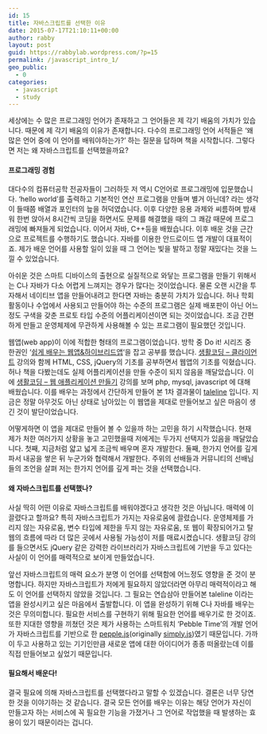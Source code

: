 ```yaml
---
id: 15
title: 자바스크립트를 선택한 이유
date: 2015-07-17T21:10:11+00:00
author: rabby
layout: post
guid: https://rabbylab.wordpress.com/?p=15
permalink: /javascript_intro_1/
geo_public:
  - 0
categories:
  - javascript
  - study
---
```

<p style="text-align:left;">
  세상에는 수 많은 프로그래밍 언어가 존재하고 그 언어들은 제 각기 배움의 가치가 있습니다. 때문에 제 각기 배움의 이유가 존재합니다. 다수의 프로그래밍 언어 서적들은 &#8216;왜 많은 언어 중에 이 언어를 배워야하는가?&#8217; 하는 질문을 답하며 책을 시작합니다. 그렇다면 저는 왜 자바스크립트를 선택했을까요?
</p>

<h4 style="text-align:left;">
  <strong>프로그래밍 경험</strong>
</h4>

<p style="text-align:left;">
  대다수의 컴퓨터공학 전공자들이 그러하듯 저 역시 C언어로 프로그래밍에 입문했습니다. &#8216;hello world&#8217;를 출력하고 기본적인 연산 프로그램을 만들며 별거 아닌데? 라는 생각이 들때쯤 배열과 포인터의 늪을 허덕였습니다. 이후 다양한 응용 과제와 씨름하며 밤새워 한번 앉아서 8시간씩 코딩을 하면서도 문제를 해결했을 때의 그 쾌감 때문에 프로그래밍에 빠져들게 되었습니다. 이어서 자바, C++등을 배웠습니다. 이후 배운 것을 근간으로 프로젝트를 수행하기도 했습니다. 자바를 이용한 안드로이드 앱 개발이 대표적이죠. 제가 배운 언어를 사용할 일이 있을 때 그 언어는 빛을 발하고 정말 재밌다는 것을 느낄 수 있었습니다.
</p>

<p style="text-align:left;">
  아쉬운 것은 스마트 디바이스의 출현으로 실질적으로 와닿는 프로그램을 만들기 위해서는 C나 자바가 다소 어렵게 느껴지는 경우가 많다는 것이었습니다. 물론 오랜 시간을 투자해서 네이티브 앱을 만들어내려고 한다면 자바는 충분히 가치가 있습니다. 허나 학회활동이나 수업에서 사용되고 만들어야 하는 수준의 프로그램은 실제 배포판이 아닌 어느정도 구색을 갖춘 프로토 타입 수준의 어플리케이션이면 되는 것이었습니다. 조금 간편하게 만들고 운영체제에 무관하게 사용해볼 수 있는 프로그램이 필요했던 것입니다.
</p>

<p style="text-align:left;">
  웹앱(web app)이 이에 적합한 형태의 프로그램이었습니다. 방학 중 Do it! 시리즈 중 한권인 &#8216;<a href="http://www.easyspub.co.kr/20_Menu/BookView/B001/90" target="_blank">쉽게 배우는 웹앱&하이브리드앱</a>&#8216;을 잡고 공부를 했습니다. <a href="https://opentutorials.org/course/668" target="_blank">생활코딩 &#8211; 클라이언트</a> 강의와 함께 HTML, CSS, jQuery의 기초를 공부하면서 웹앱의 기초를 익혔습니다. 허나 책을 다봤는데도 실제 어플리케이션을 만들 수준이 되지 않음을 깨달았습니다. 이에 <a href="https://opentutorials.org/course/1688" target="_blank">생활코딩 &#8211; 웹 애플리케이션 만들기</a> 강의를 보며 php, mysql, javascript 에 대해 배웠습니다. 이를 배우는 과정에서 간단하게 만들어 본 1차 결과물이 <a href="https://github.com/joeunha/taleline" target="_blank">taleline</a> 입니다. 지금은 정말 아무것도 아닌 상태로 남아있는 이 웹앱을 제대로 만들어보고 싶은 마음이 생긴 것이 발단이었습니다.
</p>

<p style="text-align:left;">
  어떻게하면 이 앱을 제대로 만들어 볼 수 있을까 하는 고민을 하기 시작했습니다. 현재 제가 처한 여러가지 상황을 놓고 고민했을때 저에게는 두가지 선택지가 있음을 깨달았습니다. 첫째, 지금처럼 얇고 넓게 조금씩 배우며 혼자 개발한다. 둘째, 한가지 언어를 깊게 파서 내공을 쌓은 뒤 누군가와 협력해서 개발한다. 주위의 선배들과 커뮤니티의 선배님들의 조언을 살펴 저는 한가지 언어를 깊게 파는 것을 선택했습니다.
</p>

<h4 style="text-align:left;">
  <strong>왜 자바스크립트를 선택했나? </strong>
</h4>

<p style="text-align:left;">
  사실 딱히 어떤 이유로 자바스크립트를 배워야겠다고 생각한 것은 아닙니다. 매력에 이끌렸다고 할까요? 특히 자바스크립트가 가지는 자유로움에 끌렸습니다. 운영체제를 가리지 않는 자유로움, 변수 타입에 제한을 두지 않는 자유로움, 또 웹이 확장되어가고 탈웹의 흐름에 따라 더 많은 곳에서 사용될 가능성이 저를 매료시켰습니다. 생활코딩 강의를 들으면서도 jQuery 같은 강력한 라이브러리가 자바스크립트에 기반을 두고 있다는 사실이 이 언어를 매력적으로 보이게 만들었습니다.
</p>

<p style="text-align:left;">
  앞선 자바스크립트의 매력 요소가 분명 이 언어를 선택함에 어느정도 영향을 준 것이 분명합니다. 하지만 자바스크립트가 저에게 필요하지 않았더라면 아무리 매력적이라고 해도 이 언어를 선택하지 않았을 것입니다. 그 필요는 연습삼아 만들어본 taleline 이라는 앱을 완성시키고 싶은 마음에서 출발합니다. 이 앱을 완성하기 위해 C나 자바를 배우는 것은 무의미합니다. 필요한 서비스를 구현하기 위해 필요한 언어를 배우기로 한 것이죠. 또한 지대한 영향을 끼쳤던 것은 제가 사용하는 스마트워치 &#8216;Pebble Time&#8217;의 개발 언어가 자바스크립트를 기반으로 한 <a href="http://developer.getpebble.com/getting-started/pebble-js-tutorial/part1/" target="_blank">pepple.js</a>(originally <a href="http://simplyjs.io/" target="_blank">simply.js</a>)였기 때문입니다. 가까이 두고 사용하고 있는 기기인만큼 새로운 앱에 대한 아이디어가 종종 떠올랐는데 이를 직접 만들어보고 싶었기 때문입니다.
</p>

<h4 style="text-align:left;">
  <strong>필요해서 배운다!<br /> </strong>
</h4>

<p style="text-align:left;">
  결국 필요에 의해 자바스크립트를 선택했다라고 말할 수 있겠습니다. 결론은 너무 당연한 것을 이야기하는 것 같습니다. 결국 모든 언어를 배우는 이유는 해당 언어가 자신이 만들고자 하는 서비스에 꼭 필요한 기능을 가졌거나 그 언어로 작업했을 때 발생하는 효용이 있기 때문이라는 겁니다.
</p>
